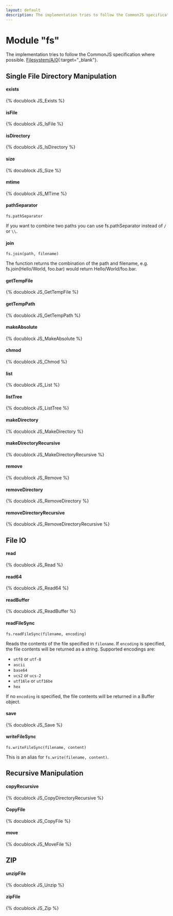 ```yaml
---
layout: default
description: The implementation tries to follow the CommonJS specification where possible
---
```

Module "fs"
===========

The implementation tries to follow the CommonJS specification where possible.
[Filesystem/A/0](http://wiki.commonjs.org/wiki/Filesystem/A/0){:target="_blank"}.

Single File Directory Manipulation
----------------------------------

#### exists
{% docublock JS_Exists %}

#### isFile
{% docublock JS_IsFile %}

#### isDirectory
{% docublock JS_IsDirectory %}

#### size
{% docublock JS_Size %}

#### mtime
{% docublock JS_MTime %}

#### pathSeparator
`fs.pathSeparator`

If you want to combine two paths you can use fs.pathSeparator instead of `/` or `\\`.

#### join
`fs.join(path, filename)`

The function returns the combination of the path and filename, e.g. fs.join(Hello/World, foo.bar) would return Hello/World/foo.bar.

#### getTempFile
{% docublock JS_GetTempFile %}

#### getTempPath
{% docublock JS_GetTempPath %}

#### makeAbsolute
{% docublock JS_MakeAbsolute %}

#### chmod
{% docublock JS_Chmod %}

#### list
{% docublock JS_List %}

#### listTree
{% docublock JS_ListTree %}

#### makeDirectory
{% docublock JS_MakeDirectory %}

#### makeDirectoryRecursive
{% docublock JS_MakeDirectoryRecursive %}

#### remove
{% docublock JS_Remove %}

#### removeDirectory
{% docublock JS_RemoveDirectory %}

#### removeDirectoryRecursive
{% docublock JS_RemoveDirectoryRecursive %}

File IO
-------

#### read
{% docublock JS_Read %}

#### read64
{% docublock JS_Read64 %}

#### readBuffer
{% docublock JS_ReadBuffer %}

#### readFileSync
`fs.readFileSync(filename, encoding)`

Reads the contents of the file specified in `filename`. If `encoding` is specified,
the file contents will be returned as a string. Supported encodings are:
- `utf8` or `utf-8`
- `ascii`
- `base64`
- `ucs2` or `ucs-2`
- `utf16le` or `utf16be`
- `hex`

If no `encoding` is specified, the file contents will be returned in a Buffer
object.


#### save
{% docublock JS_Save %}

#### writeFileSync
`fs.writeFileSync(filename, content)`

This is an alias for `fs.write(filename, content)`.

Recursive Manipulation
----------------------

#### copyRecursive
{% docublock JS_CopyDirectoryRecursive %}

#### CopyFile
{% docublock JS_CopyFile %}

#### move
{% docublock JS_MoveFile %}

ZIP
---

#### unzipFile
{% docublock JS_Unzip %}

#### zipFile
{% docublock JS_Zip %}


